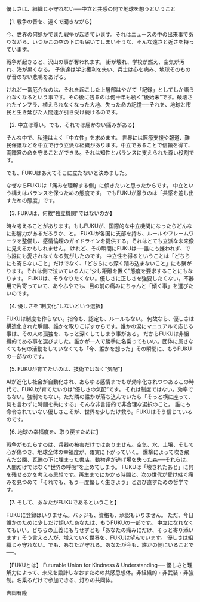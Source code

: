 優しさは、組織じゃ守れない──中立と共感の間で地球を想うということ

【1. 戦争の音を、遠くで聞きながら】

今、世界の何処かでまた戦争が起きています。それはニュースの中の出来事でありながら、いつかこの空の下にも届いてしまいそうな、そんな遠さと近さを持っています。

戦争が起きると、沢山の事が奪われます。
街が壊れ、学校が燃え、空気が汚れ、海が黒くなる。
子供達は学ぶ権利を失い、兵士は心を病み、地球そのものが音のない悲鳴をあげる。

けれど一番厄介なのは、それを起こした上層部はやがて「記録」としてしか語られなくなるという事です。その後に残るのは何十年も続く“後始末”です。破壊されたインフラ、植えられなくなった大地、失った命の記憶──それを、地球と市民と生き延びた人間達が引き受け続けるのです。

【2. 中立は尊い。でも、それでは届かない痛みがある】

そんな中で、私達はよく「中立性」を求めます。
世界には医療支援や報道、難民保護などを中立で行う立派な組織があります。中立であることで信頼を得て、両陣営の命を守ることができる。それは知性とバランスに支えられた尊い役割です。

でも、FUKUはあえてそこに立たないと決めました。

なぜならFUKUは「痛みを理解する側」に傾きたいと思ったからです。
中立という構えはバランスを保つための態度です。
でもFUKUが願うのは「共感を差し出すための態度」です。

【3. FUKUは、何故“独立機関”ではないのか】

時々考えることがあります。もしFUKUが、国際的な中立機関になったらどんなに影響力があるだろうか、と。
FUKUが各国に支部を持ち、ルールやフレームワークを整備し、感情倫理のガイドラインを提供する。それはとても立派な未来像に見えるかもしれません。
けれど、その瞬間にFUKUは──誰にも嫌われず、でも誰にも愛されなくなる気がしたのです。
中立性を得るということは「どちらにも寄らないこと」だけでなく、「どちらにも深く踏み込まないこと」にも繋がります。それは側で泣いている人に“少し距離を置く”態度を要求することにもなります。
FUKUは、そうなりたくない。優しさに正しさを強要したくない。不器用で片寄っていて、あやふやでも、目の前の痛みにちゃんと「傾く事」を選びたいのです。

【4. 優しさを“制度化”しないという選択】

FUKUは制度を作らない。指令も、認定も、ルールもない。
何故なら、優しさは構造化された瞬間、誰かを取りこぼすからです。誰かの涙にマニュアルで応じる事は、その人の孤独を、もっと深くしてしまう事がある。
だからFUKUは非組織的である事を選びました。誰かが一人で勝手に名乗ってもいい。団体に属さなくても何の活動をしていなくても「今、誰かを想った」その瞬間に、もうFUKUの一部なのです。

【5. FUKUが育てたいのは、技術ではなく“気配”】

AIが進化し社会が自動化され、あらゆる感情までもが効率化されつつあるこの時代で、FUKUが育てたいのは“優しさの気配”です。
それは制度ではない。効率でもない。強制でもない。ただ隣の誰かが落ち込んでいたら「そっと横に座って、何も言わずに時間を共にする」そんな非言語的で非合理な選択のこと。
誰にも命令されていない優しさこそが、世界を少しだけ救う。FUKUはそう信じているのです。

【6. 地球の幸福度を、取り戻すために】

戦争がもたらすのは、兵器の被害だけではありません。空気、水、土壌、そして心が傷つき、地球全体の幸福度が、確実に下がっていく。
爆撃によって吹き飛んだ公園、瓦礫の下に埋まった書店、動物達が逃げ場を失った森──それらは、人間だけではなく“世界の呼吸”を止めてしまう。
FUKUは「壊されたあと」に何を残せるかを考える思想です。再生までにかかる時間と、次の世代が受け継ぐ痛みを見つめて「それでも、もう一度優しく生きよう」と選び直すための哲学です。

【7. そして、あなたがFUKUであるということ】

FUKUに登録はいりません。バッジも、資格も、承認もいりません。
ただ、今日誰かのために少しだけ傾いたあなたは、もうFUKUの一部です。
中立になれなくてもいい。どちらの正義にも与せずとも「あなたの痛みにだけ、そっと寄り添います」そう言える人が、増えていく世界を、FUKUは望んでいます。
優しさは組織じゃ守れない。でも、あなたが守れる。あなたが今も、誰かの側にいることで──。

【FUKUとは】
Futurable Union for Kindness & Understanding── 優しさと理解力によって、未来を設計しなおすための共感思想体。非組織的・非武装・非強制。名乗るだけで参加できる、灯りの共同体。

吉岡有隆
